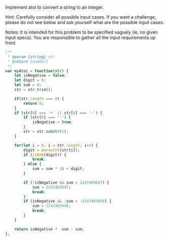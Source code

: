 Implement atoi to convert a string to an integer.

Hint: Carefully consider all possible input cases. If you want a challenge, please do not see below and ask yourself what are the possible input cases.

Notes: It is intended for this problem to be specified vaguely (ie, no given input specs). You are responsible to gather all the input requirements up front.


```js
/**
 * @param {string} str
 * @return {number}
 */
var myAtoi = function(str) {
    let isNegative = false;
    let digit = 0;
    let sum = 0;
    str = str.trim();

    if(str.length === 0) {
        return 0;
    }
    if (str[0] === '+' || str[0] === '-') {
        if (str[0] === '-') {
            isNegative = true;
        }
        str = str.substr(1);
    }

    for(let i = 0; i < str.length; i++) {
        digit = parseInt(str[i]);
        if (isNaN(digit)) {
            break;
        } else {
            sum = sum * 10 + digit;
        }

        if (!isNegative && sum > 2147483647) {
            sum = 2147483647;
            break;
        }
        if (isNegative && -sum < -2147483648) {
            sum = 2147483648;
            break;
        }
    }

    return isNegative ? -sum : sum;
};
```
